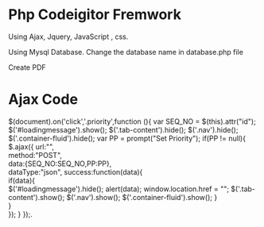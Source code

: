 # Php Codeigitor Fremwork
Using Ajax, Jquery, JavaScript , css.


Using Mysql Database.
Change the database name in database.php file

Create PDF


# Ajax Code

$(document).on('click','.priority',function (){
    var SEQ_NO = $(this).attr("id"); 
    $('#loadingmessage').show();
    $('.tab-content').hide();
    $('.nav').hide();
    $('.container-fluid').hide();
    var PP = prompt("Set Priority");
    if(PP != null){
        $.ajax({
            url:"<?php echo base_url().'set_priority'; ?>",  
            method:"POST",  
            data:{SEQ_NO:SEQ_NO,PP:PP},  
            dataType:"json",
            success:function(data){  
                if(data){                        	
                    $('#loadingmessage').hide();
                    alert(data);
                    window.location.href = "<?php echo base_url().'Alls_Fronens';?>";
                    $('.tab-content').show();
                    $('.nav').show();
                    $('.container-fluid').show();
                }  	
            }            
        });
    }
});.

